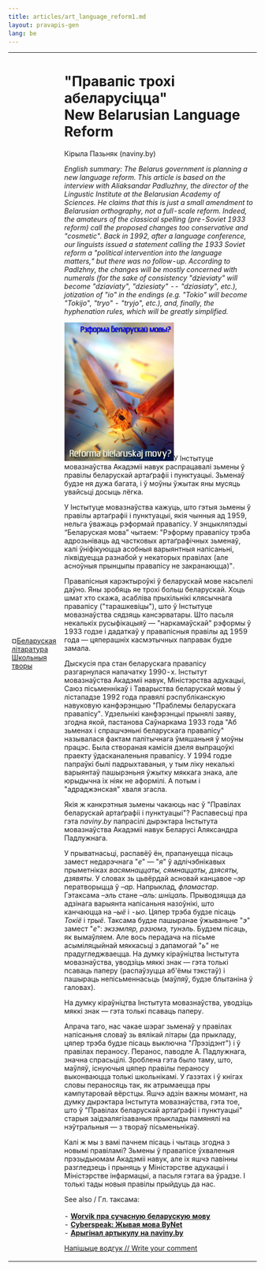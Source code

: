 ```yaml
---
title: articles/art_language_reform1.md 
layout: pravapis-gen
lang: be
---
```



<table>
<tbody>
<tr class="odd">
<td>
¤<a href="http://oz.by/books/more.phtml?id=101629&amp;partner=pravapis" class="szary">Беларуская літаратура<br />
Школьныя творы</a></span></p>
</td>
<td>
<h1 id="правапіс-трохі-абеларусіцца-new-belarusian-language-reform">"Правапіс трохі абеларусіцца"<br />
New Belarusian Language Reform</h1>
<p>Кірыла Пазьняк (naviny.by)</p>
<p><em>English summary: The Belarus government is planning a new language reform. This article is based on the interview with Aliaksandar Padluzhny, the director of the Lingustic Institute at the Belarusian Academy of Sciences. He claims that this is just a small amendment to Belarusian orthography, not a full-scale reform. Indeed, the amateurs of the classical spelling (pre-Soviet 1933 reform) call the proposed changes too conservative and "cosmetic". Back in 1992, after a language conference, our linguists issued a statement calling the 1933 Soviet reform a "political intervention into the language matters," but there was no follow-up. According to Padlzhny, the changes will be mostly concerned with numerals (for the sake of consistency "dzieviaty" will become "dziaviaty", "dziesiaty" -- "dziasiaty", etc.), jotization of "io" in the endings (e.g. "Tokio" will become "Tokijo", "tryo" - "tryjo", etc.), and, finally, the hyphenation rules, which will be greatly simplified.</em></p>
<p><img src="reform1.jpg" width="222" height="281" alt="Belarusian Language Reform" />У Інстытуце мовазнаўства Акадэміі навук распрацавалі зьмены ў правілы беларускай артаґрафіі і пунктуацыі. Зьменаў будзе ня дужа багата, і ў моўны ўжытак яны мусяць увайсьці досыць лёгка.</p>
<p>У Інстытуце мовазнаўства кажуць, што гэтыя зьмены ў правілы артаґрафіі і пунктуацыі, якія чынныя ад 1959, нельга ўважаць рэформай правапісу. У энцыкляпэдыі “Беларуская мова” чытаем: "Рэформу правапісу трэба адрозьніваць ад частковых артаґрафічных зьменаў, калі ўніфікуюцца асобныя варыянтныя напісаньні, ліквідуецца разнабой у некаторых правілах (але асноўныя прынцыпы правапісу не закранаюцца)".</p>
<p>Правапісныя карэктыроўкі ў беларускай мове насьпелі даўно. Яны зробяць яе трохі больш беларускай. Хоць шмат хто скажа, асабліва прыхільнікі клясычнага правапісу ("тарашкевіцы"), што ў Інстытуце мовазнаўства сядзяць кансэрватары. Што пасьля некалькіх русыфікацыяў — "наркамаўскай" рэформы ў 1933 годзе і дадаткаў у правапісныя правілы ад 1959 года — цяперашніх касмэтычных паправак будзе замала.</p>
<p>Дыскусія пра стан беларускага правапісу разгарнулася напачатку 1990-х. Інстытут мовазнаўства Акадэміі навук, Міністэрства адукацыі, Саюз пісьменнікаў і Таварыства беларускай мовы ў лістападзе 1992 года правялі рэспубліканскую навуковую канфэрэнцыю "Праблемы беларускага правапісу". Удзельнікі канфэрэнцыі прынялі заяву, згодна якой, пастанова Саўнаркама 1933 года "Аб зьменах і спрашчэньні беларускага правапісу" называлася фактам палітычнага ўмяшаньня ў моўны працэс. Была створаная камісія дзеля выпрацоўкі праекту ўдасканаленьня правапісу. У 1994 годзе папраўкі былі падрыхтаваныя, у тым ліку некалькі варыянтаў пашырэньня ўжытку мяккага знака, але юрыдычна іх ніяк не аформілі. А потым і "адраджэнская" хваля згасла.</p>
<p>Якія ж канкрэтныя зьмены чакаюць нас ў "Правілах беларускай артаґрафіі і пунктуацыі"? Распавесьці пра гэта <em>naviny.by</em> папрасілі дырэктара Інстытута мовазнаўства Акадэміі навук Беларусі Аляксандра Падлужнага.</p>
<p>У прыватнасьці, распавёў ён, прапануецца пісаць замест недарэчнага "<em>е</em>" — "<em>я</em>" ў адлічэбнікавых прыметніках <em>васямнаццаты, сямнаццаты, дзясяты, дзявяты</em>. У словах зь цьвёрдай асновай канцавое <em>–эр</em> ператворыцца ў <em>–ар</em>. Напрыклад, <em>фламастар</em>. Гэтаксама <em>–эль</em> стане <em>–аль</em>: <em>шніцаль</em>. Прыводзяцца да адзінага варыянта напісаньня назоўнікі, што канчаюцца на <em>–ыё</em> і <em>-ыо</em>. Цяпер трэба будзе пісаць <em>Токіё</em> і <em>трыё</em>. Таксама будзе пашыранае ўжываньне "<em>э</em>" замест "<em>е</em>": <em>экзэмляр, рэзюмэ, тунэль</em>. Будзем пісаць, як вымаўляем. Але вось перадача на пісьме асыміляцыйнай мяккасьці з дапамогай "<em>ь</em>" не прадугледжваецца. На думку кіраўніцтва Інстытута мовазнаўства, уводзіць мяккі знак — гэта толькі псаваць паперу (распаўзуцца аб'ёмы тэкстаў) і пашыраць непісьменнасьць (маўляў, будзе блытаніна ў галовах).</p>
<p>На думку кіраўніцтва Інстытута мовазнаўства, уводзіць мяккі знак — гэта толькі псаваць паперу.</p>
<p>Апрача таго, нас чакае шэраг зьменаў у правілах напісаньня словаў зь вялікай літары (да прыкладу, цяпер трэба будзе пісаць выключна "<em>П</em>рэзідэнт") і ў правілах пераносу. Перанос, паводле А. Падлужнага, значна спрасьцілі. Зроблена гэта было таму, што, маўляў, існуючыя цяпер правілы пераносу выконваюцца толькі школьнікамі. У ґазэтах і ў кнігах словы пераносяць так, як атрымаецца пры кампутаровай вёрстцы. Яшчэ адзін важны момант, на думку дырэктара Інстытута мовазнаўства, гэта тое, што ў "Правілах беларускай артаґрафіі і пунктуацыі" старыя заідэалягізаваныя прыклады памянялі на нэўтральныя — з твораў пісьменьнікаў.</p>
<p>Калі ж мы з вамі пачнем пісаць і чытаць згодна з новымі правіламі? Зьмены ў правапісе ўхваленыя прэзыдыюмам Акадэміі навук, але іх яшчэ павінны разгледзець і прыняць у Міністэрстве адукацыі і Міністэрстве інфармацыі, а пасьля гэтага ва ўрадзе. І толькі тады новыя правілы прыйдуць да нас.</p>
<p>See also / Гл. таксама:<br />
<br />
- <strong><a href="articles/art_worvik1.html">Worvik пра сучасную беларускую мову</a></strong><br />
- <strong><a href="articles/art_netspeak.html">Cyberspeak: Жывая мова ByNet</a></strong><br />
- <strong><a href="http://www.naviny.by/node.phtml?index=8401">Арыгінал артыкулу на naviny.by</a></strong><br />
</p>
<p><span class="small"><a href="gb_add.html?ref=http%3A%2F%2Fwww%2Epravapis%2Eorg%2Fart%5Flanguage%5Freform1%2Easp">Напішыце водгук // Write your comment</a></span></p></td>
</tr>
</tbody>
</table>
